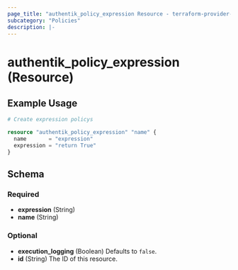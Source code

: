 ```yaml
---
page_title: "authentik_policy_expression Resource - terraform-provider-authentik"
subcategory: "Policies"
description: |-
---
```


# authentik_policy_expression (Resource)

## Example Usage

```terraform
# Create expression policys

resource "authentik_policy_expression" "name" {
  name       = "expression"
  expression = "return True"
}
```

<!-- schema generated by tfplugindocs -->
## Schema

### Required

- **expression** (String)
- **name** (String)

### Optional

- **execution_logging** (Boolean) Defaults to `false`.
- **id** (String) The ID of this resource.
